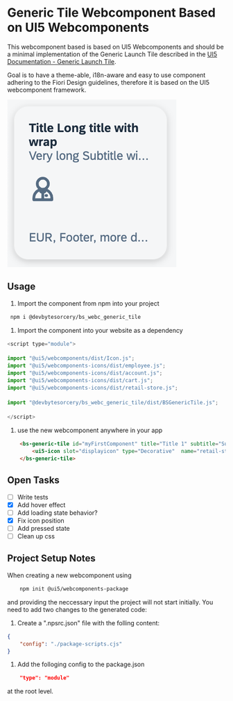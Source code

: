 # Generic Tile Webcomponent Based on UI5 Webcomponents

 This webcomponent based is based on UI5 Webcomponents and should be a minimal implementation of the Generic Launch Tile described in the [UI5 Documentation - Generic Launch Tile](<https://ui5.sap.com/#/entity/sap.m.GenericTile/sample/sap.m.sample.GenericTileAsLaunchTile>).

 Goal is to have a theme-able, i18n-aware and easy to use component adhering to the Fiori Design guidelines, therefore it is based on the UI5 webcomponent framework.

 ![Tile example](./docs/assets/tile_example.png)

## Usage

1. Import the component from npm into your project

```bash
 npm i @devbytesorcery/bs_webc_generic_tile
```

1. Import the component into your website as a dependency

```javascript
<script type="module">

import "@ui5/webcomponents/dist/Icon.js";
import "@ui5/webcomponents-icons/dist/employee.js";
import "@ui5/webcomponents-icons/dist/account.js";
import "@ui5/webcomponents-icons/dist/cart.js";
import "@ui5/webcomponents-icons/dist/retail-store.js";

import "@devbytesorcery/bs_webc_generic_tile/dist/BSGenericTile.js";

</script>
```

1. use the new webcomponent anywhere in your app

```html
    <bs-generic-tile id="myFirstComponent" title="Title 1" subtitle="Subtitle" footer="EUR">
        <ui5-icon slot="displayicon" type="Decorative"  name="retail-store"></ui5-icon>
	</bs-generic-tile>
```

## Open Tasks

- [ ] Write tests
- [X] Add hover effect
- [ ] Add loading state behavior?
- [X] Fix icon position
- [ ] Add pressed state
- [ ] Clean up css

## Project Setup Notes

When creating a new webcomponent using

```bash
    npm init @ui5/webcomponents-package
```

and providing the neccessary input the project will not start initially.
You need to add two changes to the generated code:

1. Create a ".npsrc.json" file with the folling content:

```json
{
    "config": "./package-scripts.cjs"
}
````

1. Add the folloging config to the package.json

```json
    "type": "module"
````

at the root level.
